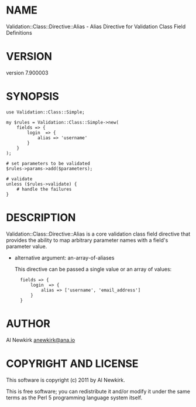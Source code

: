 # NAME

Validation::Class::Directive::Alias - Alias Directive for Validation Class Field Definitions

# VERSION

version 7.900003

# SYNOPSIS

    use Validation::Class::Simple;

    my $rules = Validation::Class::Simple->new(
        fields => {
            login  => {
                alias => 'username'
            }
        }
    );

    # set parameters to be validated
    $rules->params->add($parameters);

    # validate
    unless ($rules->validate) {
        # handle the failures
    }

# DESCRIPTION

Validation::Class::Directive::Alias is a core validation class field directive
that provides the ability to map arbitrary parameter names with a field's
parameter value.

- alternative argument: an-array-of-aliases

    This directive can be passed a single value or an array of values:

        fields => {
            login  => {
                alias => ['username', 'email_address']
            }
        }

# AUTHOR

Al Newkirk <anewkirk@ana.io>

# COPYRIGHT AND LICENSE

This software is copyright (c) 2011 by Al Newkirk.

This is free software; you can redistribute it and/or modify it under
the same terms as the Perl 5 programming language system itself.
